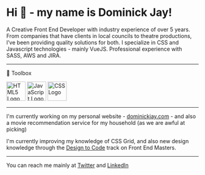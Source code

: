 # Hi 👋 - my name is Dominick Jay!

A Creative Front End Developer with industry experience of over 5 years. From companies that have clients in local councils to theatre productions, I’ve been providing quality solutions for both. I specialize in CSS and Javascript technologies - mainly VueJS. Professional experience with SASS, AWS and JIRA.

---

🧰 Toolbox

<img src="https://cdn.worldvectorlogo.com/logos/html5.svg" alt="HTML5 Logo" width="50" height="50"/> <img src="https://cdn.worldvectorlogo.com/logos/javascript.svg" alt="JavaScript Logo" width="50" height="50"/> <img src="https://cdn.worldvectorlogo.com/logos/css3.svg" alt="CSS Logo" width="50" height="50"/>

---

I'm currently working on my personal website - [dominickjay.com](https://dominickjay.com) - and also a movie recommendation service for my household (as we are awful at picking)

I'm currently improving my knowledge of CSS Grid, and also new design knowledge through the [Design to Code](https://frontendmasters.com/learn/designers-code/) track on Front End Masters.

---

You can reach me mainly at [Twitter](https://twitter.com/dominickjay217) and [LinkedIn](https://www.linkedin.com/in/dominickjay/)

